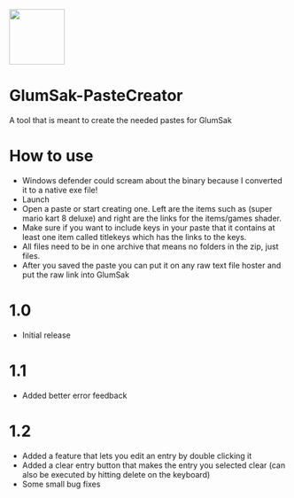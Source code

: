 <img src="https://i.imgur.com/XwPonAe.png" width="100" height="100" />

# GlumSak-PasteCreator
A tool that is meant to create the needed pastes for GlumSak

# How to use
- Windows defender could scream about the binary because I converted it to a native exe file!
- Launch
- Open a paste or start creating one. Left are the items such as (super mario kart 8 deluxe) and right are the links for the items/games shader.
- Make sure if you want to include keys in your paste that it contains at least one item called titlekeys which has the links to the keys.
- All files need to be in one archive that means no folders in the zip, just files.
- After you saved the paste you can put it on any raw text file hoster and put the raw link into GlumSak

# 1.0
- Initial release

# 1.1
- Added better error feedback

# 1.2
- Added a feature that lets you edit an entry by double clicking it
- Added a clear entry button that makes the entry you selected clear (can also be executed by hitting delete on the keyboard)
- Some small bug fixes
